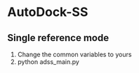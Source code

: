 # AutoDock-SS

## Single reference mode
1. Change the common variables to yours
2. python adss_main.py

